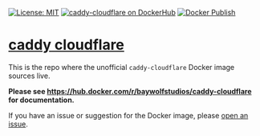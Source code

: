 [![License: MIT](https://img.shields.io/badge/License-MIT-yellow.svg)](https://opensource.org/licenses/MIT)
[![caddy-cloudflare on DockerHub](https://img.shields.io/badge/docker-ready-blue.svg)](https://hub.docker.com/r/baywolfstudios/caddy-cloudflare)
[![Docker Publish](https://github.com/baywolf-studios/caddy-cloudflare-docker/actions/workflows/docker_publish.yml/badge.svg)](https://github.com/baywolf-studios/caddy-cloudflare-docker/actions/workflows/docker_publish.yml)

# [caddy cloudflare](https://hub.docker.com/r/baywolfstudios/caddy-cloudflare)

This is the repo where the unofficial `caddy-cloudflare` Docker image sources live.

**Please see https://hub.docker.com/r/baywolfstudios/caddy-cloudflare for documentation.**

If you have an issue or suggestion for the Docker image, please [open an issue](https://github.com/baywolf-studios/caddy-cloudflare-docker/issues/new).
